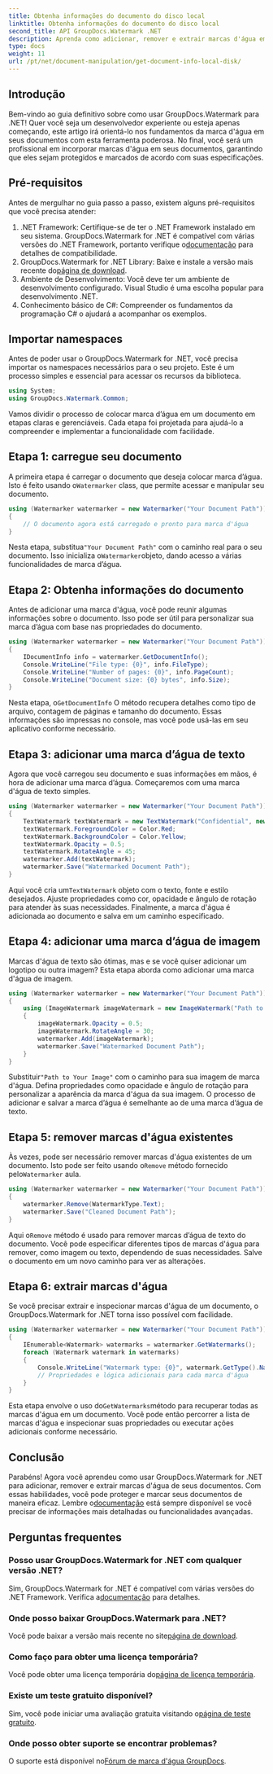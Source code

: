 ```yaml
---
title: Obtenha informações do documento do disco local
linktitle: Obtenha informações do documento do disco local
second_title: API GroupDocs.Watermark .NET
description: Aprenda como adicionar, remover e extrair marcas d'água em documentos usando GroupDocs Watermark for .NET com este guia passo a passo abrangente.
type: docs
weight: 11
url: /pt/net/document-manipulation/get-document-info-local-disk/
---
```

## Introdução
Bem-vindo ao guia definitivo sobre como usar GroupDocs.Watermark para .NET! Quer você seja um desenvolvedor experiente ou esteja apenas começando, este artigo irá orientá-lo nos fundamentos da marca d'água em seus documentos com esta ferramenta poderosa. No final, você será um profissional em incorporar marcas d'água em seus documentos, garantindo que eles sejam protegidos e marcados de acordo com suas especificações.
## Pré-requisitos
Antes de mergulhar no guia passo a passo, existem alguns pré-requisitos que você precisa atender:
1.  .NET Framework: Certifique-se de ter o .NET Framework instalado em seu sistema. GroupDocs.Watermark for .NET é compatível com várias versões do .NET Framework, portanto verifique o[documentação](https://reference.groupdocs.com/Watermark/net/) para detalhes de compatibilidade.
2.  GroupDocs.Watermark for .NET Library: Baixe e instale a versão mais recente do[página de download](https://releases.groupdocs.com/Watermark/net/).
3. Ambiente de Desenvolvimento: Você deve ter um ambiente de desenvolvimento configurado. Visual Studio é uma escolha popular para desenvolvimento .NET.
4. Conhecimento básico de C#: Compreender os fundamentos da programação C# o ajudará a acompanhar os exemplos.
## Importar namespaces
Antes de poder usar o GroupDocs.Watermark for .NET, você precisa importar os namespaces necessários para o seu projeto. Este é um processo simples e essencial para acessar os recursos da biblioteca.
```csharp
using System;
using GroupDocs.Watermark.Common;
```
Vamos dividir o processo de colocar marca d’água em um documento em etapas claras e gerenciáveis. Cada etapa foi projetada para ajudá-lo a compreender e implementar a funcionalidade com facilidade.
## Etapa 1: carregue seu documento
 A primeira etapa é carregar o documento que deseja colocar marca d’água. Isto é feito usando o`Watermarker` class, que permite acessar e manipular seu documento.
```csharp
using (Watermarker watermarker = new Watermarker("Your Document Path"))
{
    // O documento agora está carregado e pronto para marca d'água
}
```
 Nesta etapa, substitua`"Your Document Path"` com o caminho real para o seu documento. Isso inicializa o`Watermarker`objeto, dando acesso a várias funcionalidades de marca d’água.
## Etapa 2: Obtenha informações do documento
Antes de adicionar uma marca d'água, você pode reunir algumas informações sobre o documento. Isso pode ser útil para personalizar sua marca d’água com base nas propriedades do documento.

```csharp
using (Watermarker watermarker = new Watermarker("Your Document Path"))
{
    IDocumentInfo info = watermarker.GetDocumentInfo();
    Console.WriteLine("File type: {0}", info.FileType);
    Console.WriteLine("Number of pages: {0}", info.PageCount);
    Console.WriteLine("Document size: {0} bytes", info.Size);
}
```
 Nesta etapa, o`GetDocumentInfo` O método recupera detalhes como tipo de arquivo, contagem de páginas e tamanho do documento. Essas informações são impressas no console, mas você pode usá-las em seu aplicativo conforme necessário.
## Etapa 3: adicionar uma marca d’água de texto
Agora que você carregou seu documento e suas informações em mãos, é hora de adicionar uma marca d’água. Começaremos com uma marca d'água de texto simples.

```csharp
using (Watermarker watermarker = new Watermarker("Your Document Path"))
{
    TextWatermark textWatermark = new TextWatermark("Confidential", new Font("Arial", 36));
    textWatermark.ForegroundColor = Color.Red;
    textWatermark.BackgroundColor = Color.Yellow;
    textWatermark.Opacity = 0.5;
    textWatermark.RotateAngle = 45;
    watermarker.Add(textWatermark);
    watermarker.Save("Watermarked Document Path");
}
```
 Aqui você cria um`TextWatermark` objeto com o texto, fonte e estilo desejados. Ajuste propriedades como cor, opacidade e ângulo de rotação para atender às suas necessidades. Finalmente, a marca d'água é adicionada ao documento e salva em um caminho especificado.
## Etapa 4: adicionar uma marca d’água de imagem
Marcas d'água de texto são ótimas, mas e se você quiser adicionar um logotipo ou outra imagem? Esta etapa aborda como adicionar uma marca d'água de imagem.

```csharp
using (Watermarker watermarker = new Watermarker("Your Document Path"))
{
    using (ImageWatermark imageWatermark = new ImageWatermark("Path to Your Image"))
    {
        imageWatermark.Opacity = 0.5;
        imageWatermark.RotateAngle = 30;
        watermarker.Add(imageWatermark);
        watermarker.Save("Watermarked Document Path");
    }
}
```
 Substituir`"Path to Your Image"` com o caminho para sua imagem de marca d'água. Defina propriedades como opacidade e ângulo de rotação para personalizar a aparência da marca d'água da sua imagem. O processo de adicionar e salvar a marca d’água é semelhante ao de uma marca d’água de texto.
## Etapa 5: remover marcas d'água existentes
 Às vezes, pode ser necessário remover marcas d'água existentes de um documento. Isto pode ser feito usando o`Remove` método fornecido pelo`Watermarker` aula.

```csharp
using (Watermarker watermarker = new Watermarker("Your Document Path"))
{
    watermarker.Remove(WatermarkType.Text);
    watermarker.Save("Cleaned Document Path");
}
```
 Aqui o`Remove` método é usado para remover marcas d’água de texto do documento. Você pode especificar diferentes tipos de marcas d'água para remover, como imagem ou texto, dependendo de suas necessidades. Salve o documento em um novo caminho para ver as alterações.
## Etapa 6: extrair marcas d'água
Se você precisar extrair e inspecionar marcas d'água de um documento, o GroupDocs.Watermark for .NET torna isso possível com facilidade.

```csharp
using (Watermarker watermarker = new Watermarker("Your Document Path"))
{
    IEnumerable<Watermark> watermarks = watermarker.GetWatermarks();
    foreach (Watermark watermark in watermarks)
    {
        Console.WriteLine("Watermark type: {0}", watermark.GetType().Name);
        // Propriedades e lógica adicionais para cada marca d'água
    }
}
```
 Esta etapa envolve o uso do`GetWatermarks`método para recuperar todas as marcas d'água em um documento. Você pode então percorrer a lista de marcas d'água e inspecionar suas propriedades ou executar ações adicionais conforme necessário.
## Conclusão
 Parabéns! Agora você aprendeu como usar GroupDocs.Watermark for .NET para adicionar, remover e extrair marcas d'água de seus documentos. Com essas habilidades, você pode proteger e marcar seus documentos de maneira eficaz. Lembre o[documentação](https://reference.groupdocs.com/Watermark/net/) está sempre disponível se você precisar de informações mais detalhadas ou funcionalidades avançadas.
## Perguntas frequentes
### Posso usar GroupDocs.Watermark for .NET com qualquer versão .NET?
 Sim, GroupDocs.Watermark for .NET é compatível com várias versões do .NET Framework. Verifica a[documentação](https://reference.groupdocs.com/Watermark/net/) para detalhes.
### Onde posso baixar GroupDocs.Watermark para .NET?
 Você pode baixar a versão mais recente no site[página de download](https://releases.groupdocs.com/Watermark/net/).
### Como faço para obter uma licença temporária?
 Você pode obter uma licença temporária do[página de licença temporária](https://purchase.groupdocs.com/temporary-license/).
### Existe um teste gratuito disponível?
 Sim, você pode iniciar uma avaliação gratuita visitando o[página de teste gratuito](https://releases.groupdocs.com/).
### Onde posso obter suporte se encontrar problemas?
 O suporte está disponível no[Fórum de marca d'água GroupDocs](https://forum.groupdocs.com/c/watermark/19).